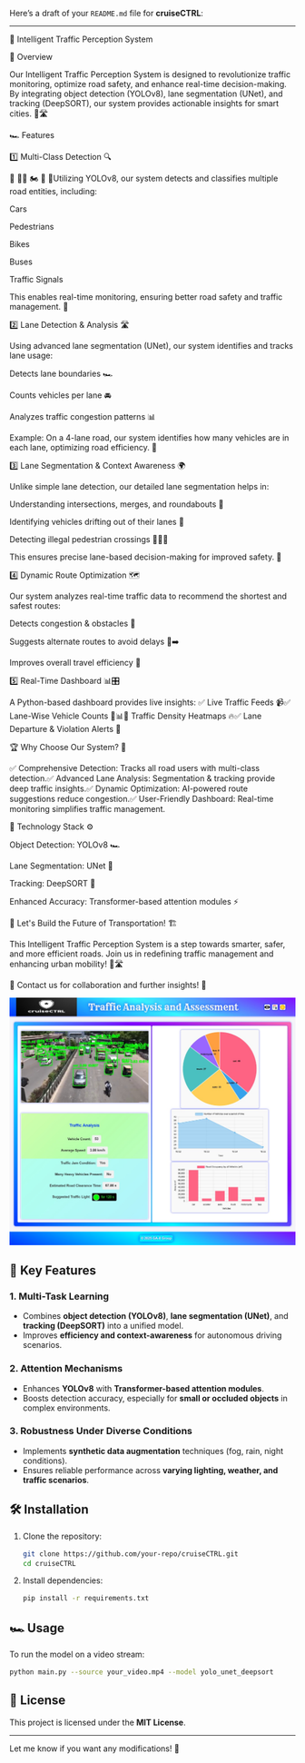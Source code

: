 Here’s a draft of your `README.md` file for **cruiseCTRL**:  

---
🚦 Intelligent Traffic Perception System

🌟 Overview

Our Intelligent Traffic Perception System is designed to revolutionize traffic monitoring, optimize road safety, and enhance real-time decision-making. By integrating object detection (YOLOv8), lane segmentation (UNet), and tracking (DeepSORT), our system provides actionable insights for smart cities. 🚗🛣️

🏎️ Features

1️⃣ Multi-Class Detection 🔍

🚗 🚶‍♂️ 🏍️ 🚌 🚦Utilizing YOLOv8, our system detects and classifies multiple road entities, including:

Cars

Pedestrians

Bikes

Buses

Traffic Signals

This enables real-time monitoring, ensuring better road safety and traffic management. 🏁

2️⃣ Lane Detection & Analysis 🛣️

Using advanced lane segmentation (UNet), our system identifies and tracks lane usage:

Detects lane boundaries 🏎️

Counts vehicles per lane 🚘

Analyzes traffic congestion patterns 📊

Example: On a 4-lane road, our system identifies how many vehicles are in each lane, optimizing road efficiency. 📍

3️⃣ Lane Segmentation & Context Awareness 🌍

Unlike simple lane detection, our detailed lane segmentation helps in:

Understanding intersections, merges, and roundabouts 🔄

Identifying vehicles drifting out of their lanes 🚨

Detecting illegal pedestrian crossings 🚶‍♂️❌

This ensures precise lane-based decision-making for improved safety. 🛑

4️⃣ Dynamic Route Optimization 🗺️

Our system analyzes real-time traffic data to recommend the shortest and safest routes:

Detects congestion & obstacles 🚦

Suggests alternate routes to avoid delays 🚗➡️

Improves overall travel efficiency 🏁

5️⃣ Real-Time Dashboard 📊🎛️

A Python-based dashboard provides live insights:
✅ Live Traffic Feeds 📹✅ Lane-Wise Vehicle Counts 🚗📊✅ Traffic Density Heatmaps 🔥✅ Lane Departure & Violation Alerts 🚨

🏆 Why Choose Our System? 🎯

✅ Comprehensive Detection: Tracks all road users with multi-class detection.✅ Advanced Lane Analysis: Segmentation & tracking provide deep traffic insights.✅ Dynamic Optimization: AI-powered route suggestions reduce congestion.✅ User-Friendly Dashboard: Real-time monitoring simplifies traffic management.

🔬 Technology Stack ⚙️

Object Detection: YOLOv8 🏎️

Lane Segmentation: UNet 🎯

Tracking: DeepSORT 🔄

Enhanced Accuracy: Transformer-based attention modules ⚡

🚀 Let's Build the Future of Transportation! 🏗️

This Intelligent Traffic Perception System is a step towards smarter, safer, and more efficient roads. Join us in redefining traffic management and enhancing urban mobility! 🌆🛣️

📩 Contact us for collaboration and further insights! 🚀

![cruiseCTRL](Result/traffic_analysis_dash.jpg)

## 🚀 Key Features  

### 1. Multi-Task Learning  
- Combines **object detection (YOLOv8)**, **lane segmentation (UNet)**, and **tracking (DeepSORT)** into a unified model.  
- Improves **efficiency and context-awareness** for autonomous driving scenarios.  

### 2. Attention Mechanisms  
- Enhances **YOLOv8** with **Transformer-based attention modules**.  
- Boosts detection accuracy, especially for **small or occluded objects** in complex environments.  

### 3. Robustness Under Diverse Conditions  
- Implements **synthetic data augmentation** techniques (fog, rain, night conditions).  
- Ensures reliable performance across **varying lighting, weather, and traffic scenarios**.  

## 🛠️ Installation  

1. Clone the repository:  
   ```bash
   git clone https://github.com/your-repo/cruiseCTRL.git
   cd cruiseCTRL
   ```  
2. Install dependencies:  
   ```bash
   pip install -r requirements.txt
   ```  

## 🏎️ Usage  

To run the model on a video stream:  
```bash
python main.py --source your_video.mp4 --model yolo_unet_deepsort
```  

## 📜 License  
This project is licensed under the **MIT License**.  

---  

Let me know if you want any modifications! 🚀
